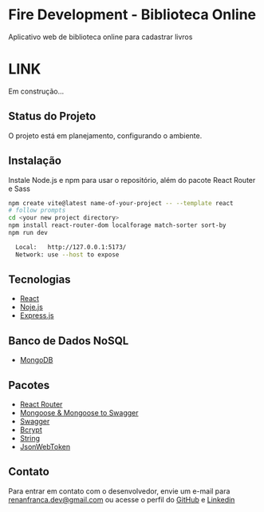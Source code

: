 # Fire Development - Biblioteca Online

Aplicativo web de biblioteca online para cadastrar livros
# LINK

Em construção...

## Status do Projeto 

O projeto está em planejamento, configurando o ambiente.


## Instalação

Instale Node.js e npm para usar o repositório, além do pacote React Router e Sass

```bash
npm create vite@latest name-of-your-project -- --template react
# follow prompts
cd <your new project directory>
npm install react-router-dom localforage match-sorter sort-by
npm run dev
```

```bash
  Local:   http://127.0.0.1:5173/
  Network: use --host to expose
```
    
## Tecnologias

- [React](https://reactjs.org/)
- [Noje.js](https://nodejs.org/en)
- [Express.js](https://expressjs.com/pt-br/)

## Banco de Dados NoSQL

- [MongoDB](https://www.mongodb.com/)
  
## Pacotes 

- [React Router](https://reactrouter.com/en/main)
- [Mongoose & Mongoose to Swagger](https://mongoosejs.com/)
- [Swagger](https://swagger.io/)
- [Bcrypt](https://www.npmjs.com/package/bcrypt)
- [String](https://www.npmjs.com/package/string)
- [JsonWebToken](https://www.npmjs.com/package/jsonwebtoken)


## Contato

Para entrar em contato com o desenvolvedor, envie um e-mail para renanfranca.dev@gmail.com ou acesse o perfil do [GitHub](https://github.com/RenanFrancaDev) e [Linkedin](https://www.linkedin.com/in/renan-franca/)
